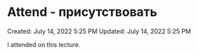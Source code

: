 # Attend - присутствовать

Created: July 14, 2022 5:25 PM
Updated: July 14, 2022 5:25 PM

I attended on this lecture.